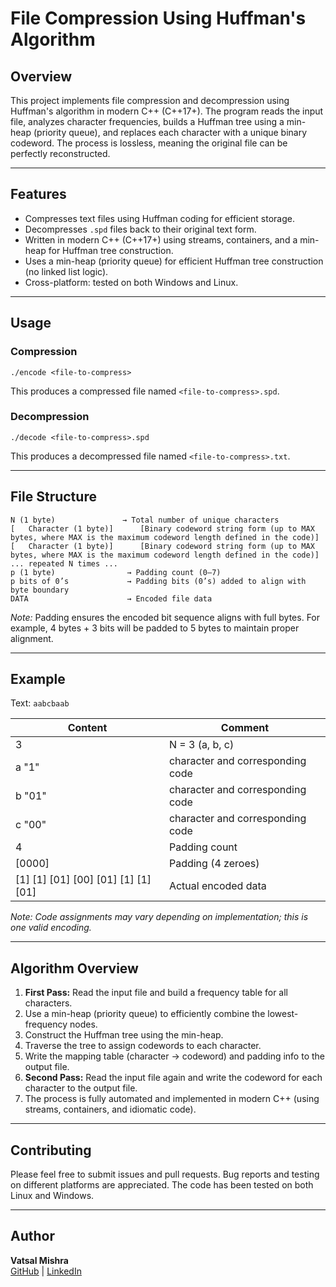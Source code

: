 
# File Compression Using Huffman's Algorithm

## Overview


This project implements file compression and decompression using Huffman's algorithm in modern C++ (C++17+). 
The program reads the input file, analyzes character frequencies, builds a Huffman tree using a min-heap (priority queue), and replaces 
each character with a unique binary codeword. The process is lossless, meaning the original file can 
be perfectly reconstructed.

---

## Features

- Compresses text files using Huffman coding for efficient storage.
- Decompresses `.spd` files back to their original text form.
- Written in modern C++ (C++17+) using streams, containers, and a min-heap for Huffman tree construction.
- Uses a min-heap (priority queue) for efficient Huffman tree construction (no linked list logic).
- Cross-platform: tested on both Windows and Linux.

---

## Usage

### Compression
```
./encode <file-to-compress>
```
This produces a compressed file named `<file-to-compress>.spd`.

### Decompression
```
./decode <file-to-compress>.spd
```
This produces a decompressed file named `<file-to-compress>.txt`.

---

## File Structure

```
N (1 byte)               → Total number of unique characters
[	Character (1 byte)]      [Binary codeword string form (up to MAX bytes, where MAX is the maximum codeword length defined in the code)]
[	Character (1 byte)]      [Binary codeword string form (up to MAX bytes, where MAX is the maximum codeword length defined in the code)]
... repeated N times ...
p (1 byte)                → Padding count (0–7)
p bits of 0’s             → Padding bits (0’s) added to align with byte boundary
DATA                      → Encoded file data
```

*Note:* Padding ensures the encoded bit sequence aligns with full bytes. 
For example, 4 bytes + 3 bits will be padded to 5 bytes to maintain proper alignment.

---

## Example

Text: `aabcbaab`

| Content                           | Comment                               |
|-----------------------------------|---------------------------------------|
| 3                                 | N = 3 (a, b, c)                       |
| a "1"                             | character and corresponding code      |
| b "01"                            | character and corresponding code      |
| c "00"                            | character and corresponding code      |
| 4                                 | Padding count                         |
| [0000]                            | Padding (4 zeroes)                    |
| [1] [1] [01] [00] [01] [1] [1] [01]| Actual encoded data                   |

*Note: Code assignments may vary depending on implementation; this is one valid encoding.*

---

## Algorithm Overview

1. **First Pass:** Read the input file and build a frequency table for all characters.
2. Use a min-heap (priority queue) to efficiently combine the lowest-frequency nodes.
3. Construct the Huffman tree using the min-heap.
4. Traverse the tree to assign codewords to each character.
5. Write the mapping table (character → codeword) and padding info to the output file.
6. **Second Pass:** Read the input file again and write the codeword for each character to the output file.
7. The process is fully automated and implemented in modern C++ (using streams, containers, and idiomatic code).

---

## Contributing

Please feel free to submit issues and pull requests. Bug reports and testing on different platforms are appreciated. 
The code has been tested on both Linux and Windows.

---

## Author

**Vatsal Mishra**  
[GitHub](https://github.com/vatsalm1611) | [LinkedIn](https://www.linkedin.com/in/vatsalm1611)

